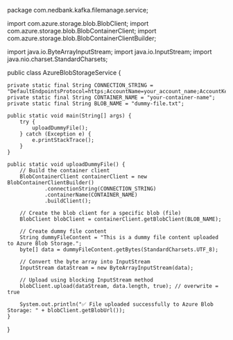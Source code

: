 package com.nedbank.kafka.filemanage.service;

import com.azure.storage.blob.BlobClient;
import com.azure.storage.blob.BlobContainerClient;
import com.azure.storage.blob.BlobContainerClientBuilder;

import java.io.ByteArrayInputStream;
import java.io.InputStream;
import java.nio.charset.StandardCharsets;

public class AzureBlobStorageService {

    private static final String CONNECTION_STRING = "DefaultEndpointsProtocol=https;AccountName=your_account_name;AccountKey=your_account_key;EndpointSuffix=core.windows.net";
    private static final String CONTAINER_NAME = "your-container-name";
    private static final String BLOB_NAME = "dummy-file.txt";

    public static void main(String[] args) {
        try {
            uploadDummyFile();
        } catch (Exception e) {
            e.printStackTrace();
        }
    }

    public static void uploadDummyFile() {
        // Build the container client
        BlobContainerClient containerClient = new BlobContainerClientBuilder()
                .connectionString(CONNECTION_STRING)
                .containerName(CONTAINER_NAME)
                .buildClient();

        // Create the blob client for a specific blob (file)
        BlobClient blobClient = containerClient.getBlobClient(BLOB_NAME);

        // Create dummy file content
        String dummyFileContent = "This is a dummy file content uploaded to Azure Blob Storage.";
        byte[] data = dummyFileContent.getBytes(StandardCharsets.UTF_8);

        // Convert the byte array into InputStream
        InputStream dataStream = new ByteArrayInputStream(data);

        // Upload using blocking InputStream method
        blobClient.upload(dataStream, data.length, true); // overwrite = true

        System.out.println("✅ File uploaded successfully to Azure Blob Storage: " + blobClient.getBlobUrl());
    }
}
